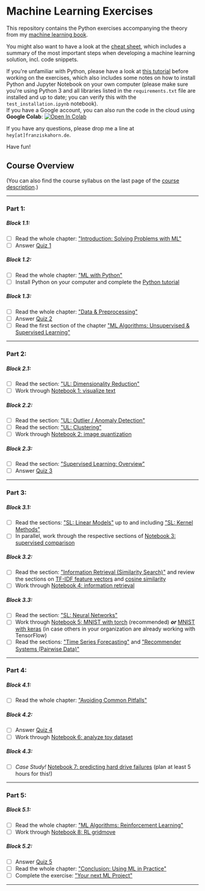 # Machine Learning Exercises

This repository contains the Python exercises accompanying the theory from my [machine learning book](https://franziskahorn.de/mlbook/).

You might also want to have a look at the [cheat sheet](/cheatsheet.pdf), which includes a summary of the most important steps when developing a machine learning solution, incl. code snippets.

If you're unfamiliar with Python, please have a look at [this tutorial](https://github.com/cod3licious/python_tutorial) before working on the exercises, which also includes some notes on how to install Python and Jupyter Notebook on your own computer (please make sure you're using Python 3 and all libraries listed in the `requirements.txt` file are installed and up to date; you can verify this with the `test_installation.ipynb` notebook). <br>
If you have a Google account, you can also run the code in the cloud using **Google Colab**:
[![Open In Colab](https://colab.research.google.com/assets/colab-badge.svg)](https://colab.research.google.com/github/cod3licious/ml_exercises)

If you have any questions, please drop me a line at `hey[at]franziskahorn.de`.

Have fun!


## Course Overview

(You can also find the course syllabus on the last page of the [course description](/course_description.pdf).)

---

### Part 1:

##### Block 1.1:
- [ ] Read the whole chapter: ["Introduction: Solving Problems with ML"](https://franziskahorn.de/mlbook/_introduction_solving_problems_with_ml.html)
- [ ] Answer [Quiz 1](https://forms.gle/uzdzytpsYf9sFG946)

##### Block 1.2:
- [ ] Read the whole chapter: ["ML with Python"](https://franziskahorn.de/mlbook/_ml_with_python.html)
- [ ] Install Python on your computer and complete the [Python tutorial](https://github.com/cod3licious/python_tutorial)

##### Block 1.3:
- [ ] Read the whole chapter: ["Data & Preprocessing"](https://franziskahorn.de/mlbook/_data_preprocessing.html)
- [ ] Answer [Quiz 2](https://forms.gle/Pqr6EKHNxzrWb7MF9)
- [ ] Read the first section of the chapter ["ML Algorithms: Unsupervised & Supervised Learning"](https://franziskahorn.de/mlbook/_ml_algorithms_unsupervised_supervised_learning.html)

---

### Part 2:

##### Block 2.1:
- [ ] Read the section: ["UL: Dimensionality Reduction"](https://franziskahorn.de/mlbook/_ul_dimensionality_reduction.html)
- [ ] Work through [Notebook 1: visualize text](/exercises/1_visualize_text.ipynb)

##### Block 2.2:
- [ ] Read the section: ["UL: Outlier / Anomaly Detection"](https://franziskahorn.de/mlbook/_ul_outlier_anomaly_detection.html)
- [ ] Read the section: ["UL: Clustering"](https://franziskahorn.de/mlbook/_ul_clustering.html)
- [ ] Work through [Notebook 2: image quantization](/exercises/2_image_quantization.ipynb)

##### Block 2.3:
- [ ] Read the section: ["Supervised Learning: Overview"](https://franziskahorn.de/mlbook/_supervised_learning_overview.html)
- [ ] Answer [Quiz 3](https://forms.gle/M2dDevwzicjcHLtc9)

---

### Part 3:

##### Block 3.1:
- [ ] Read the sections: ["SL: Linear Models"](https://franziskahorn.de/mlbook/_sl_linear_models.html) up to and including ["SL: Kernel Methods"](https://franziskahorn.de/mlbook/_sl_kernel_methods.html)
- [ ] In parallel, work through the respective sections of [Notebook 3: supervised comparison](/exercises/3_supervised_comparison.ipynb)

##### Block 3.2:
- [ ] Read the section: ["Information Retrieval (Similarity Search)"](https://franziskahorn.de/mlbook/_information_retrieval_similarity_search.html) and review the sections on [TF-IDF feature vectors](https://franziskahorn.de/mlbook/_feature_extraction.html) and [cosine similarity](https://franziskahorn.de/mlbook/_computing_similarities.html)
- [ ] Work through [Notebook 4: information retrieval](/exercises/4_information_retrieval.ipynb)

##### Block 3.3:
- [ ] Read the section: ["SL: Neural Networks"](https://franziskahorn.de/mlbook/_sl_neural_networks.html)
- [ ] Work through [Notebook 5: MNIST with torch](/exercises/5_mnist_torch.ipynb) (recommended) **_or_** [MNIST with keras](/exercises/5_mnist_keras.ipynb) (in case others in your organization are already working with TensorFlow)
- [ ] Read the sections: ["Time Series Forecasting"](https://franziskahorn.de/mlbook/_time_series_forecasting.html) and ["Recommender Systems (Pairwise Data)"](https://franziskahorn.de/mlbook/_recommender_systems_pairwise_data.html)

---

### Part 4:

##### Block 4.1:
- [ ] Read the whole chapter: ["Avoiding Common Pitfalls"](https://franziskahorn.de/mlbook/_avoiding_common_pitfalls.html)

##### Block 4.2:
- [ ] Answer [Quiz 4](https://forms.gle/uZGj54YQHKwckmL46)
- [ ] Work through [Notebook 6: analyze toy dataset](/exercises/6_analyze_toydata.ipynb)

##### Block 4.3:
- [ ] _Case Study!_ [Notebook 7: predicting hard drive failures](/exercises/7_hard_drive_failures.ipynb) (plan at least 5 hours for this!)

---

### Part 5:

##### Block 5.1:
- [ ] Read the whole chapter: ["ML Algorithms: Reinforcement Learning"](https://franziskahorn.de/mlbook/_ml_algorithms_reinforcement_learning.html)
- [ ] Work through [Notebook 8: RL gridmove](/exercises/8_rl_gridmove.ipynb)

##### Block 5.2:
- [ ] Answer [Quiz 5](https://forms.gle/fr7PYmP9Exx4Vvrc8)
- [ ] Read the whole chapter: ["Conclusion: Using ML in Practice"](https://franziskahorn.de/mlbook/_conclusion_using_ml_in_practice.html)
- [ ] Complete the exercise: ["Your next ML Project"](/exercise_your_ml_project.pdf)

---
